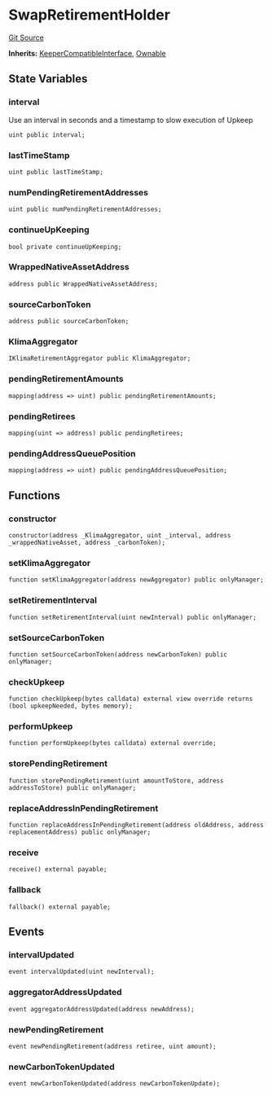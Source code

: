 # SwapRetirementHolder
[Git Source](https://github.com/KlimaDAO/klimadao-solidity/blob/b98fc1e8b7dcf2a7b80bbaba384c8c84431739fc/src/integrations/sushixklima/SwapRetirementHolder.sol)

**Inherits:**
[KeeperCompatibleInterface](/src/integrations/sushixklima/keepers/KeeperCompatibleInterface.sol/interface.KeeperCompatibleInterface.md), [Ownable](/src/protocol/staking/regular/KlimaStaking_v2.sol/contract.Ownable.md)


## State Variables
### interval
Use an interval in seconds and a timestamp to slow execution of Upkeep


```solidity
uint public interval;
```


### lastTimeStamp

```solidity
uint public lastTimeStamp;
```


### numPendingRetirementAddresses

```solidity
uint public numPendingRetirementAddresses;
```


### continueUpKeeping

```solidity
bool private continueUpKeeping;
```


### WrappedNativeAssetAddress

```solidity
address public WrappedNativeAssetAddress;
```


### sourceCarbonToken

```solidity
address public sourceCarbonToken;
```


### KlimaAggregator

```solidity
IKlimaRetirementAggregator public KlimaAggregator;
```


### pendingRetirementAmounts

```solidity
mapping(address => uint) public pendingRetirementAmounts;
```


### pendingRetirees

```solidity
mapping(uint => address) public pendingRetirees;
```


### pendingAddressQueuePosition

```solidity
mapping(address => uint) public pendingAddressQueuePosition;
```


## Functions
### constructor


```solidity
constructor(address _KlimaAggregator, uint _interval, address _wrappedNativeAsset, address _carbonToken);
```

### setKlimaAggregator


```solidity
function setKlimaAggregator(address newAggregator) public onlyManager;
```

### setRetirementInterval


```solidity
function setRetirementInterval(uint newInterval) public onlyManager;
```

### setSourceCarbonToken


```solidity
function setSourceCarbonToken(address newCarbonToken) public onlyManager;
```

### checkUpkeep


```solidity
function checkUpkeep(bytes calldata) external view override returns (bool upkeepNeeded, bytes memory);
```

### performUpkeep


```solidity
function performUpkeep(bytes calldata) external override;
```

### storePendingRetirement


```solidity
function storePendingRetirement(uint amountToStore, address addressToStore) public onlyManager;
```

### replaceAddressInPendingRetirement


```solidity
function replaceAddressInPendingRetirement(address oldAddress, address replacementAddress) public onlyManager;
```

### receive


```solidity
receive() external payable;
```

### fallback


```solidity
fallback() external payable;
```

## Events
### intervalUpdated

```solidity
event intervalUpdated(uint newInterval);
```

### aggregatorAddressUpdated

```solidity
event aggregatorAddressUpdated(address newAddress);
```

### newPendingRetirement

```solidity
event newPendingRetirement(address retiree, uint amount);
```

### newCarbonTokenUpdated

```solidity
event newCarbonTokenUpdated(address newCarbonTokenUpdate);
```

